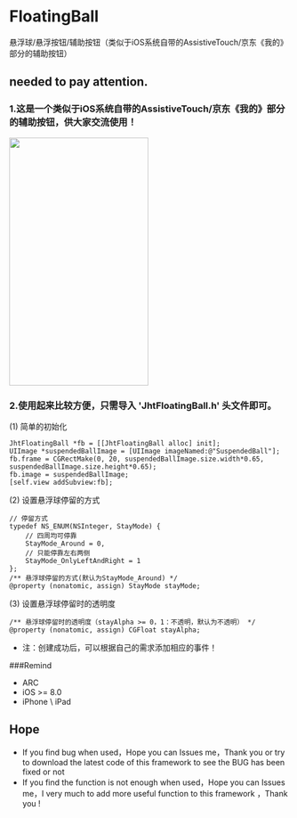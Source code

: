 # FloatingBall
悬浮球/悬浮按钮/辅助按钮（类似于iOS系统自带的AssistiveTouch/京东《我的》部分的辅助按钮）

## needed to pay attention.

### 1.这是一个类似于iOS系统自带的AssistiveTouch/京东《我的》部分的辅助按钮，供大家交流使用！  <br>
<img src="https://raw.githubusercontent.com/jinht/FloatingBall/master/ReadMEImages/JhtFloatingBall.gif.gif"  width=250 height=445 /> <br>
 
### 2.使用起来比较方便，只需导入 'JhtFloatingBall.h' 头文件即可。  <br>
(1) 简单的初始化<br>
```oc
JhtFloatingBall *fb = [[JhtFloatingBall alloc] init];
UIImage *suspendedBallImage = [UIImage imageNamed:@"SuspendedBall"];
fb.frame = CGRectMake(0, 20, suspendedBallImage.size.width*0.65, suspendedBallImage.size.height*0.65);
fb.image = suspendedBallImage;
[self.view addSubview:fb];
```

(2) 设置悬浮球停留的方式 <br>
```oc
// 停留方式
typedef NS_ENUM(NSInteger, StayMode) {
    // 四周均可停靠
    StayMode_Around = 0,
    // 只能停靠左右两侧
    StayMode_OnlyLeftAndRight = 1
};
/** 悬浮球停留的方式(默认为StayMode_Around) */
@property (nonatomic, assign) StayMode stayMode;
```

(3) 设置悬浮球停留时的透明度 <br>
```oc
/** 悬浮球停留时的透明度（stayAlpha >= 0，1：不透明，默认为不透明） */
@property (nonatomic, assign) CGFloat stayAlpha;
```

* 注：创建成功后，可以根据自己的需求添加相应的事件！

###Remind
* ARC
* iOS >= 8.0
* iPhone \ iPad 

## Hope
* If you find bug when used，Hope you can Issues me，Thank you or try to download the latest code of this framework to see the BUG has been fixed or not
* If you find the function is not enough when used，Hope you can Issues me，I very much to add more useful function to this framework ，Thank you !

